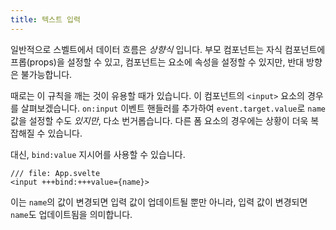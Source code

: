```yaml
---
title: 텍스트 입력
---
```


일반적으로 스벨트에서 데이터 흐름은 _상향식_ 입니다. 부모 컴포넌트는 자식 컴포넌트에 프롭(props)을 설정할 수 있고, 컴포넌트는 요소에 속성을 설정할 수 있지만, 반대 방향은 불가능합니다.

때로는 이 규칙을 깨는 것이 유용할 때가 있습니다. 이 컴포넌트의 `<input>` 요소의 경우를 살펴보겠습니다. `on:input` 이벤트 핸들러를 추가하여 `event.target.value`로 `name` 값을 설정할 수도 _있지만_, 다소 번거롭습니다. 다른 폼 요소의 경우에는 상황이 더욱 복잡해질 수 있습니다.

대신, `bind:value` 지시어를 사용할 수 있습니다.

```svelte
/// file: App.svelte
<input +++bind:+++value={name}>
```

이는 `name`의 값이 변경되면 입력 값이 업데이트될 뿐만 아니라, 입력 값이 변경되면 `name`도 업데이트됨을 의미합니다.
